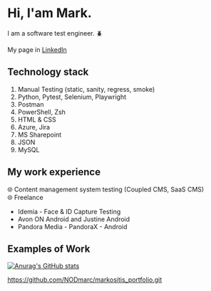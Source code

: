 # Hi, I'am Mark.  
I am a software test engineer. :beetle: <br>

My page in [LinkedIn](https://www.linkedin.com/in/marks-ositis)
  
## Technology stack
1. Manual Testing (static, sanity, regress, smoke)
2. Python, Pytest, Selenium, Playwright
3. Postman
4. PowerShell, Zsh
5. HTML & CSS
6. Azure, Jira
7. MS Sharepoint
8. JSON
9. MySQL


## My work experience
 :globe_with_meridians: Content management system testing (Coupled CMS, SaaS CMS)
 <br>	:globe_with_meridians: Freelance <br>  
- Idemia - Face & ID Capture Testing
- Avon ON Android and Justine Android
- Pandora Media - PandoraX - Android 

## Examples of Work


[![Anurag's GitHub stats](https://github-readme-stats.vercel.app/api?username=markositis_portfolio)](https://github.com/NODmarc/github-readme-stats)

https://github.com/NODmarc/markositis_portfolio.git

